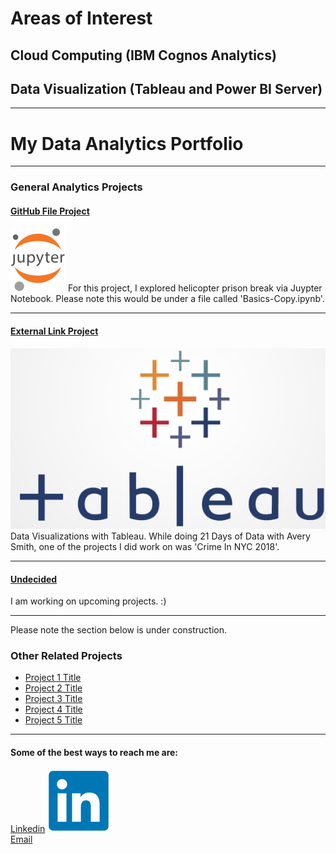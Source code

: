 # Areas of Interest

## Cloud Computing (IBM Cognos Analytics)
## Data Visualization (Tableau and Power BI Server)

---

# My Data Analytics Portfolio

---

### General Analytics Projects

#### [GitHub File Project](https://github.com/jamesjaixp/jamesleung1.github.io/tree/master/files)
[<img src="main-logo.svg"/>](https://github.com/jamesjaixp/jamesleung1.github.io/tree/master/files)
For this project, I explored helicopter prison break via Juypter Notebook. Please note this would be under a file called 'Basics-Copy.ipynb'.

---
#### [External Link Project](https://public.tableau.com/app/profile/james6596)
[<img src="LOGO-TABLEAU-Benchmark.png"/>](https://public.tableau.com/app/profile/james6596)
Data Visualizations with Tableau. While doing 21 Days of Data with Avery Smith, one of the projects I did work on was 'Crime In NYC 2018'.

---

#### [Undecided](/sample_project)
I am working on upcoming projects. :)

---

Please note the section below is under construction.

### Other Related Projects

- [Project 1 Title](http://example.com/)
- [Project 2 Title](http://example.com/)
- [Project 3 Title](http://example.com/)
- [Project 4 Title](http://example.com/)
- [Project 5 Title](http://example.com/)

---

#### Some of the best ways to reach me are:

[Linkedin](linkedin.com/in/jamesleungda)
[<img src="images.png"/>](linkedin.com/in/jamesleungda)
<br>
<a href="mailto:james.leung8688@gmail.com">Email</a> 

